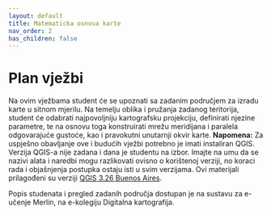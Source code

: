 ```yaml
---
layout: default
title: Matematicka osnova karte
nav_order: 2
has_children: false
---
```

# Plan vježbi 

Na ovim vježbama student će se upoznati sa zadanim područjem za izradu karte u sitnom mjerilu.
Na temelju oblika i pružanja zadanog teritorija, student će odabrati najpovoljniju kartografsku projekciju, definirati njezine parametre, te na osnovu toga konstruirati mrežu meridijana i paralela odgovarajuće gustoće, kao i pravokutni unutarnji okvir karte.
**Napomena:** Za uspješno obavljanje ove i budućih vježbi potrebno je imati instaliran QGIS. Verzija QGIS-a nije zadana i dana je studentu na izbor. Imajte na umu da se nazivi alata i naredbi mogu razlikovati ovisno o korištenoj verziji, no koraci rada i objašnjenja postupka ostaju isti u svim verzijama. Ovi materijali prilagođeni su verziji [QGIS 3.26 Buenos Aires](https://blog.qgis.org/2022/06/24/qgis-3-26-buenos-aires-is-released/).
 
Popis studenata i pregled zadanih područja dostupan je na sustavu za e-učenje Merlin, na e-kolegiju Digitalna kartografija.   
